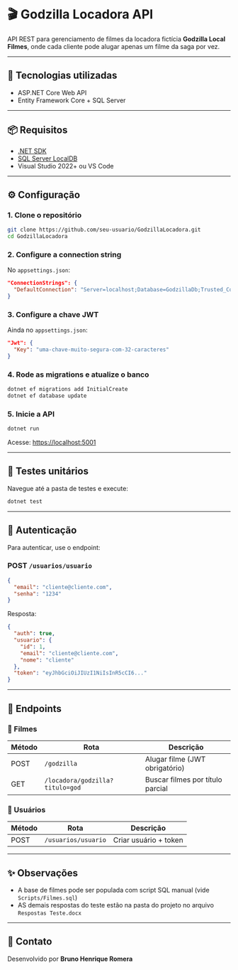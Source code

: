# 🎬 Godzilla Locadora API

API REST para gerenciamento de filmes da locadora fictícia **Godzilla Local Filmes**, onde cada cliente pode alugar apenas um filme da saga por vez.

---

## 🚀 Tecnologias utilizadas

- ASP.NET Core Web API
- Entity Framework Core + SQL Server

---

## 📦 Requisitos

- [.NET SDK](https://dotnet.microsoft.com/en-us/download)
- [SQL Server LocalDB](https://learn.microsoft.com/pt-br/sql/database-engine/configure-windows/sql-server-express-localdb)
- Visual Studio 2022+ ou VS Code

---

## ⚙️ Configuração

### 1. Clone o repositório

```bash
git clone https://github.com/seu-usuario/GodzillaLocadora.git
cd GodzillaLocadora
```

### 2. Configure a connection string

No `appsettings.json`:

```json
"ConnectionStrings": {
  "DefaultConnection": "Server=localhost;Database=GodzillaDb;Trusted_Connection=True;TrustServerCertificate=True;"
}
```

### 3. Configure a chave JWT

Ainda no `appsettings.json`:

```json
"Jwt": {
  "Key": "uma-chave-muito-segura-com-32-caracteres"
}
```

### 4. Rode as migrations e atualize o banco

```bash
dotnet ef migrations add InitialCreate
dotnet ef database update
```

### 5. Inicie a API

```bash
dotnet run
```

Acesse: [https://localhost:5001](https://localhost:5001)

---

## 🧪 Testes unitários

Navegue até a pasta de testes e execute:

```bash
dotnet test
```

---

## 🔐 Autenticação

Para autenticar, use o endpoint:

### POST `/usuarios/usuario`

```json
{
  "email": "cliente@cliente.com",
  "senha": "1234"
}
```

Resposta:

```json
{
  "auth": true,
  "usuario": {
    "id": 1,
    "email": "cliente@cliente.com",
    "nome": "cliente"
  },
  "token": "eyJhbGciOiJIUzI1NiIsInR5cCI6..."
}
```

---

## 🧭 Endpoints

### 🎥 Filmes

| Método | Rota                       | Descrição                     |
|--------|----------------------------|-------------------------------|
| POST   | `/godzilla`                | Alugar filme (JWT obrigatório) |
| GET    | `/locadora/godzilla?titulo=god` | Buscar filmes por título parcial |

### 👤 Usuários

| Método | Rota                | Descrição         |
|--------|---------------------|--------------------|
| POST   | `/usuarios/usuario` | Criar usuário + token |

---

## ✨ Observações

- A base de filmes pode ser populada com script SQL manual (vide `Scripts/Filmes.sql`)
- AS demais respostas do teste estão na pasta do projeto no arquivo `Respostas Teste.docx`

---

## 📩 Contato

Desenvolvido por **Bruno Henrique Romera**
